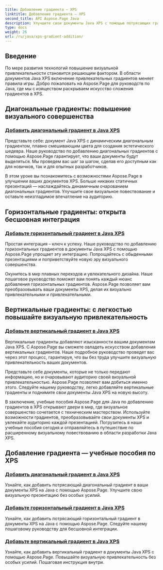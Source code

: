 ```yaml
---
title: Добавление градиента — XPS
linktitle: Добавление градиента — XPS
second_title: API Aspose.Page Java
description: Улучшите свои документы Java XPS с помощью потрясающих градиентов. Научитесь легко добавлять диагональные, горизонтальные и вертикальные градиенты, используя учебные пособия Aspose.Page.
type: docs
weight: 26
url: /ru/java/xps-gradient-addition/
---
```

## Введение

По мере развития технологий повышение визуальной привлекательности становится решающим фактором. В области документов Java XPS включение привлекательных градиентов меняет правила игры. Добро пожаловать на Aspose.Page для руководств по Java, где мы с изяществом раскрываем искусство сложения градиентов в XPS.

## Диагональные градиенты: повышение визуального совершенства
### [Добавить диагональный градиент в Java XPS](./diagonal/)

Представьте себе: документ Java XPS с динамическим диагональным градиентом, плавно смешивающим цвета для создания эстетического шедевра. Наше руководство по добавлению диагональных градиентов с помощью Aspose.Page гарантирует, что ваши документы будут выделяться. Мы проведем вас шаг за шагом, сделав его доступным как для новичков, так и для опытных разработчиков.

В этом уроке вы познакомитесь с возможностями Aspose.Page в улучшении ваших документов XPS. Больше никаких статичных презентаций — наслаждайтесь динамичным очарованием диагональных градиентов. Улучшите свое визуальное повествование и оставьте неизгладимое впечатление на аудиторию.

## Горизонтальные градиенты: открыта бесшовная интеграция
### [Добавьте горизонтальный градиент в Java XPS](./horizontal/)

Простая интеграция – ключ к успеху. Наше руководство по добавлению горизонтальных градиентов в документы Java XPS с помощью Aspose.Page упрощает эту интеграцию. Попрощайтесь с обыденными презентациями и поприветствуйте новую эру визуального совершенства.

Окунитесь в мир плавных переходов и увлекательного дизайна. Наше пошаговое руководство поможет вам понять каждый нюанс добавления горизонтальных градиентов. Aspose.Page позволяет вам преобразовывать ваши документы XPS, делая их визуально привлекательными и привлекательными.

## Вертикальные градиенты: с легкостью повышайте визуальную привлекательность
### [Добавьте вертикальный градиент в Java XPS](./vertical/)

Вертикальные градиенты добавляют изысканности вашим документам Java XPS. С Aspose.Page вы сможете овладеть искусством добавления вертикальных градиентов. Наше подробное руководство проведет вас через этот процесс, гарантируя, что вы без труда улучшите визуальную привлекательность ваших документов.

Представьте себе документы, которые не только передают информацию, но и очаровывают аудиторию своей визуальной привлекательностью. Aspose.Page позволяет вам добиться именно этого. Следуйте нашему руководству, легко добавляйте вертикальные градиенты и поднимите свои документы Java XPS на новую высоту.

В заключение, учебные пособия Aspose.Page для Java по добавлению градиентов в XPS открывают двери в мир, где визуальное совершенство сочетается с техническим мастерством. Используйте возможности градиентов, преобразовывайте свои документы XPS и увлекайте аудиторию каждой презентацией. Погрузитесь в наши учебные пособия сегодня и отправляйтесь в путешествие по расширенному визуальному повествованию в области разработки Java XPS.
## Добавление градиента — учебные пособия по XPS
### [Добавить диагональный градиент в Java XPS](./diagonal/)
Узнайте, как добавить потрясающий диагональный градиент в ваши документы XPS на Java с помощью Aspose.Page. Улучшите свою визуальную презентацию без особых усилий.
### [Добавьте горизонтальный градиент в Java XPS](./horizontal/)
Узнайте, как добавить потрясающий горизонтальный градиент в документы XPS на Java с помощью Aspose.Page. Следуйте нашему пошаговому руководству для бесшовной интеграции.
### [Добавьте вертикальный градиент в Java XPS](./vertical/)
Узнайте, как добавить вертикальный градиент в документы Java XPS с помощью Aspose.Page. Повышайте визуальную привлекательность без особых усилий. Пошаговая инструкция внутри.